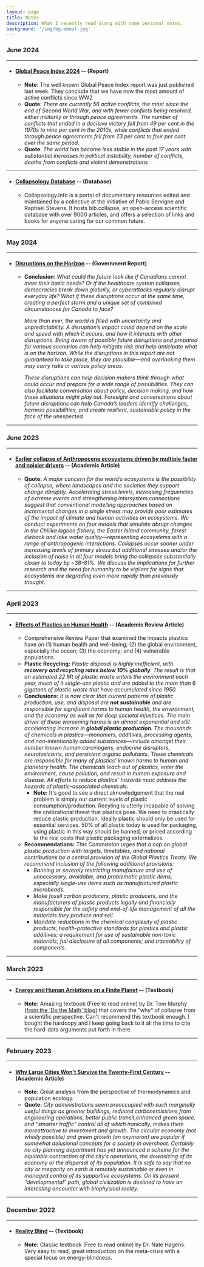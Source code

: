 ```yaml
---
layout: page
title: Notes
description: What I recently read along with some personal notes.
background: '/img/bg-about.jpg'
---
```

### June 2024

---

- #### [Global Peace Index 2024](https://www.visionofhumanity.org/wp-content/uploads/2024/06/GPI-2024-web.pdf?utm_source=substack&utm_medium=email) --  (Report)
    - **Note**: The well known Global Peace Index report was just published last week. They conclude that we have now the most amount of active conflicts since WW2
    - **Quote**: _There are currently 56 active conflicts, the most since the end of Second World War, and with fewer conflicts being resolved, either militarily or through peace agreements. The number of conflicts that ended in a decisive victory fell from 49 per cent in the 1970s to nine per cent in the 2010s, while conflicts that ended through peace agreements fell from 23 per cent to four per cent over the same period._ 
    - **Quote**: _The world has become less stable in the past 17 years with substantial increases in political instability, number of conflicts, deaths from conflicts and violent demonstrations_ 

 ---

- #### [Collapsology Database](https://www.collapsology.info/en/science/) -- (Database)
    - Collapsology.info is a portal of documentary resources edited and maintained by a collective at the initiative of Pablo Servigne and Raphaël Stevens. It hosts bib.collapse, an open-access scientific database with over 9000 articles, and offers a selection of links and books for anyone caring for our common future.

---

### May 2024

---

- #### [Disruptions on the Horizon](https://horizons.service.canada.ca/en/2024/disruptions/index.shtml#report) -- (Government Report)
    - **Conclusion**: 
        _What could the future look like if Canadians cannot meet their basic needs? Or if the healthcare system collapses, democracies break down globally, or cyberattacks regularly disrupt everyday life? What if these disruptions occur at the same time, creating a perfect storm and a unique set of combined circumstances for Canada to face?_
    
        _More than ever, the world is filled with uncertainty and unpredictability. A disruption’s impact could depend on the scale and speed with which it occurs, and how it interacts with other disruptions. Being aware of possible future disruptions and prepared for various scenarios can help mitigate risk and help anticipate what is on the horizon. While the disruptions in this report are not guaranteed to take place, they are plausible—and overlooking them may carry risks in various policy areas._
    
        _These disruptions can help decision makers think through what could occur and prepare for a wide range of possibilities. They can also facilitate conversation about policy, decision making, and how these situations might play out. Foresight and conversations about future disruptions can help Canada’s leaders identify challenges, harness possibilities, and create resilient, sustainable policy in the face of the unexpected._

---

### June 2023

---

- #### [Earlier collapse of Anthropocene ecosystems driven by multiple faster and noisier drivers](https://www.nature.com/articles/s41893-023-01157-x) -- (Academic Article)
    - **Quote:** _A major concern for the world’s ecosystems is the possibility of collapse, where landscapes and the societies they support change abruptly. Accelerating stress levels, increasing frequencies of extreme events and strengthening intersystem connections suggest that conventional modelling approaches based on incremental changes in a single stress may provide poor estimates of the impact of climate and human activities on ecosystems. We conduct experiments on four models that simulate abrupt changes in the Chilika lagoon fishery, the Easter Island community, forest dieback and lake water quality—representing ecosystems with a range of anthropogenic interactions. Collapses occur sooner under increasing levels of primary stress but additional stresses and/or the inclusion of noise in all four models bring the collapses substantially closer to today by ~38–81%. We discuss the implications for further research and the need for humanity to be vigilant for signs that ecosystems are degrading even more rapidly than previously thought._

---

### April 2023

---

- #### [Effects of Plastics on Human Health](https://annalsofglobalhealth.org/articles/10.5334/aogh.4056) -- (Academic Review Article)
	- Comprehensive Review Paper that examined the impacts plastics have on (1) human health and well-being; (2) the global environment, especially the ocean; (3) the economy; and (4) vulnerable populations.
    - **Plastic Recycling:** _Plastic disposal is highly inefficient, with **recovery and recycling rates below 10% globally**. The result is that an estimated 22 Mt of plastic waste enters the environment each year, much of it single-use plastic and are added to the more than 6 gigatons of plastic waste that have accumulated since 1950._ 
    - **Conclusions:** _It is now clear that current patterns of plastic production, use, and disposal are **not sustainable** and are responsible for significant harms to human health, the environment, and the economy as well as for deep societal injustices. The main driver of these worsening harms is an almost exponential and still accelerating increase in **global plastic production**. The thousands of chemicals in plastics—monomers, additives, processing agents, and non-intentionally added substances—include amongst their number known human carcinogens, endocrine disruptors, neurotoxicants, and persistent organic pollutants. These chemicals are responsible for many of plastics’ known harms to human and planetary health. The chemicals leach out of plastics, enter the environment, cause pollution, and result in human exposure and disease. All efforts to reduce plastics’ hazards must address the hazards of plastic-associated chemicals._
        - **Note:** It's good to see a direct aknowledgement that the real problem is simply our current levels of plastic consumption/production. Recyling is utterly incapable of solving the civilizational threat that plastics pose. We need to drastically reduce plastic production. Ideally plastic should only be used for essential services. 50% of all plastic today is used for packaging, using plastic in this way should be banned, or priced according to the real costs that plastic packaging externalizes. 
    - **Recommendations:** _This Commission urges that a cap on global plastic production with targets, timetables, and national contributions be a central provision of the Global Plastics Treaty. We recommend inclusion of the following additional provisions:_
        - _Banning or severely restricting manufacture and use of unnecessary, avoidable, and problematic plastic items, especially single-use items such as manufactured plastic microbeads._
        - _Make fossil carbon producers, plastic producers, and the manufacturers of plastic products legally and financially responsible for the safety and end-of-life management of all the materials they produce and sell._
        - _Mandate reductions in the chemical complexity of plastic products; health-protective standards for plastics and plastic additives; a requirement for use of sustainable non-toxic materials; full disclosure of all components; and traceability of components._    

---

### March 2023

---

- #### [Energy and Human Ambitions on a Finite Planet](https://www.collapsology.info/en/science/) -- (Textbook)
    - **Note:** Amazing textbook (Free to read online) by Dr. Tom Murphy ([from the 'Do the Math' blog](https://dothemath.ucsd.edu/)) that covers the "why" of collapse from a scientific perspective. Can't recommend this textbook enough. I bought the hardcopy and I keep going back to it all the time to cite the hard-data arguments put forth in there. 

---

### February 2023

---

- #### [Why Large Cities Won't Survive the Twenty-First Century]((\img\figures\Why_Large_Cities_Wont_Survive_the_Twenty-First_Century.pdf)) -- (Academic Article)
    - **Note:** Great analysis from the perspective of thermodynamics and population ecology. 
    - **Quote:** _City administrations seem preoccupied with such marginally useful things as greener buildings, reduced carbonemissions from engineering operations, better public transit,enhanced green space, and “smarter traffic” control all of which ironically, makes them moreattractive to investment and growth. The circular economy (not wholly possible) and green growth (an oxymoron) are popular if somewhat delusional concepts for a society in overshoot. Certainly no city planning department has yet announced a scheme for the equitable contraction of the city’s operations, the downsizing of its economy or the dispersal of its population. It is safe to say that no city or megacity on earth is remotely sustainable or even in managed control of its supportive ecosystems. On its present “developmental” path, global civilization is destined to have an interesting encounter with biophysical reality._

---

### December 2022

---

- #### [Reality Blind](https://read.realityblind.world/view/975731937/i/) -- (Textbook)
    - **Note:** Classic textbook (Free to read online) by Dr. Nate Hagens. Very easy to read, great introduction on the meta-crisis with a special focus on energy-blindness.  
